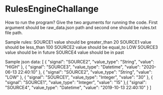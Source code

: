 # RulesEngineChallange
How to run the program?
Give the two arguments for running the code. First argument should be raw_data.json path and second one should be rules.txt file path.

Sample rules:
SOURCE1 value should be greater_than 20
SOURCE1 value should be less_than 100
SOURCE2 value should be equal_to LOW
SOURCE3 value should be in future
SOURCE4 value should be in past

Sample json data:
[
{
    "signal": "SOURCE2",
    "value_type": "String",
    "value": "HIGH"
  },
  {
    "signal": "SOURCE3",
    "value_type": "Datetime",
    "value": "2020-06-13 22:40:10"
  },
  {
    "signal": "SOURCE2",
    "value_type": "String",
    "value": "LOW"
  },
  {
    "signal": "SOURCE1",
    "value_type": "Integer",
    "value": "30"
  },
  {
    "signal": "SOURCE1",
    "value_type": "Integer",
    "value": "15"
  },{
    "signal": "SOURCE4",
    "value_type": "Datetime",
    "value": "2019-10-13 22:40:10"
  }
  ]
  
  
  
  
